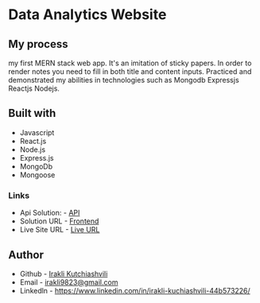 # Data Analytics Website


## My process

my first MERN stack web app. It's an imitation of sticky papers. In order to render notes you need to fill in both title
and content inputs. Practiced and demonstrated my abilities in technologies such as Mongodb Expressjs Reactjs Nodejs.

## Built with

* Javascript
* React.js
* Node.js
* Express.js
* MongoDb
* Mongoose

### Links

* Api Solution: - [API](https://github.com/iraklikutchiashvili/Api-For-StickyNotes)
* Solution URL - [Frontend](https://github.com/iraklikutchiashvili/React-Sticky)
* Live Site URL - [Live URL](https://benevolent-scone-307144.netlify.app/)

## Author

* Github - [Irakli Kutchiashvili](https://github.com/iraklikutchiashvili)
* Email - irakli9823@gmail.com
* Linkedln - https://www.linkedin.com/in/irakli-kuchiashvili-44b573226/
